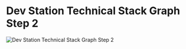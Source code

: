 # Dev Station Technical Stack Graph Step 2

![Dev Station Technical Stack Graph Step 2](/guillaume/stack/bashroom-cluster-stack-2.svg)
